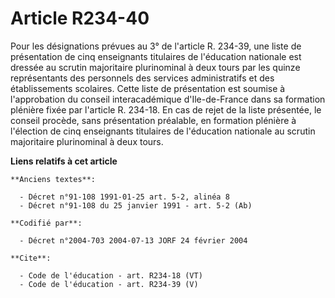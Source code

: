 # Article R234-40

Pour les désignations prévues au 3° de l'article R. 234-39, une liste de présentation de cinq enseignants titulaires de
l'éducation nationale est dressée au scrutin majoritaire plurinominal à deux tours par les quinze représentants des
personnels des services administratifs et des établissements scolaires. Cette liste de présentation est soumise à
l'approbation du conseil interacadémique d'Ile-de-France dans sa formation plénière fixée par l'article R. 234-18. En cas de
rejet de la liste présentée, le conseil procède, sans présentation préalable, en formation plénière à l'élection de cinq
enseignants titulaires de l'éducation nationale au scrutin majoritaire plurinominal à deux tours.

**Liens relatifs à cet article**

	**Anciens textes**:

	  - Décret n°91-108 1991-01-25 art. 5-2, alinéa 8
	  - Décret n°91-108 du 25 janvier 1991 - art. 5-2 (Ab)

	**Codifié par**:

	  - Décret n°2004-703 2004-07-13 JORF 24 février 2004

	**Cite**:

	  - Code de l'éducation - art. R234-18 (VT)
	  - Code de l'éducation - art. R234-39 (V)

